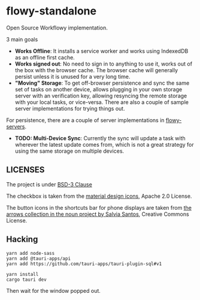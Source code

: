# flowy-standalone

Open Source Workflowy implementation.

3 main goals

- **Works Offline**: It installs a service worker and works using IndexedDB as an offline first cache.
- **Works signed out**: No need to sign in to anything to use it, works out of the box with the browser cache. The browser cache will generally persist unless it is unused for a very long time.
- **"Moving" Storage**: To get off-browser persistence and sync the same set of tasks on another device, allows plugging in your own storage server with an verification key, allowing resyncing the remote storage with your local tasks, or vice-versa. There are also a couple of sample server implementations for trying things out.

For persistence, there are a couple of server implementations in [flowy-servers](https://github.com/suyash/flowy-servers).

- **TODO: Multi-Device Sync**: Currently the sync will update a task with wherever the latest update comes from, which is not a great strategy for using the same storage on multiple devices.

## LICENSES

The project is under [BSD-3 Clause](/LICENSE)

The checkbox is taken from the [material design icons](http://google.github.io/material-design-icons/), Apache 2.0 License.

The button icons in the shortcuts bar for phone displays are taken from [the arrows collection in the noun project by Salvia Santos](https://thenounproject.com/Salvinorina-a/collection/arrows/), Creative Commons License.

## Hacking

```
yarn add node-sass
yarn add @tauri-apps/api
yarn add https://github.com/tauri-apps/tauri-plugin-sql#v1

yarn install
cargo tauri dev
```
Then wait for the window popped out.
